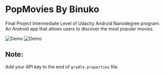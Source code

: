 # PopMovies By Binuko
Final Project Intermediate Level of Udacity Android Nanodegree program: An Android app that allows users to discover the most popular movies.

<img alt="Demo" src="blob:https%3A//drive.google.com/753c3e52-49cb-4abb-b88d-737dcb3abfca" />

<img alt="Demo" src="blob:https%3A//drive.google.com/86de65b7-fdb3-4e15-ab69-395c9aaff4c8" />

## Note:
Add your API key to the end of `gradle.properties` file.
